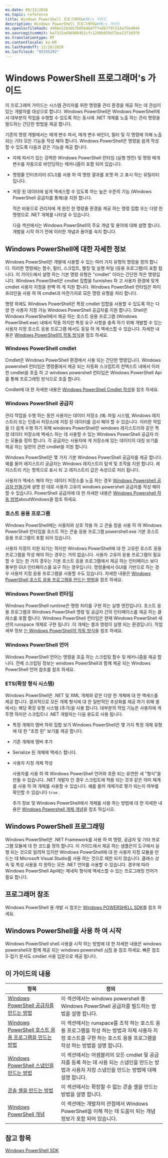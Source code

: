 ```yaml
---
ms.date: 09/13/2016
ms.topic: reference
title: Windows PowerShell 프로그래머&#39;s 가이드
description: Windows PowerShell 프로그래머&#39;s 가이드
ms.openlocfilehash: 446be2241bb7b05b4bd7ffe8b7797214a7564944
ms.sourcegitcommit: ba7315a496986451cfc1296b659d73ea2373d3f0
ms.translationtype: MT
ms.contentlocale: ko-KR
ms.lasthandoff: 12/10/2020
ms.locfileid: "93355292"
---
```

# <a name="windows-powershell-programmer39s-guide"></a>Windows PowerShell 프로그래머&#39;s 가이드

이 프로그래머 가이드는 시스템 관리자를 위한 명령줄 관리 환경을 제공 하는 데 관심이 있는 개발자를 대상으로 합니다. Windows PowerShell은 Windows PowerShell에서 대부분의 작업을 수행할 수 있도록 하는 동시에 .NET 개체를 노출 하는 관리 명령을 빌드하는 간단한 방법을 제공 합니다.

기존의 명령 개발에서는 매개 변수 파서, 매개 변수 바인더, 필터 및 각 명령에 의해 노출 되는 기타 모든 기능을 작성 해야 합니다. Windows PowerShell은 명령을 쉽게 작성할 수 있도록 다음과 같은 기능을 제공 합니다.

- 자체 파서가 있는 강력한 Windows PowerShell 런타임 (실행 엔진) 및 명령 매개 변수를 자동으로 바인딩하는 메커니즘이 포함 되어 있습니다.

- 명령줄 인터프리터 (CLI)를 사용 하 여 명령 결과를 포맷 하 고 표시 하는 유틸리티입니다.

- 저장 된 데이터에 쉽게 액세스할 수 있도록 하는 높은 수준의 기능 (Windows PowerShell 공급자를 통해)을 지원 합니다.

  적은 비용으로 관리자에 게 완전 한 명령줄 환경을 제공 하는 명령 집합 또는 다양 한 명령으로 .NET 개체를 나타낼 수 있습니다.

  다음 섹션에서는 Windows PowerShell의 주요 개념 및 용어에 대해 설명 합니다. 개발을 시작 하기 전에 이러한 개념과 용어를 숙지 합니다.

## <a name="about-windows-powershell"></a>Windows PowerShell에 대한 자세한 정보

Windows PowerShell은 개발에 사용할 수 있는 여러 가지 유형의 명령을 정의 합니다. 이러한 명령에는 함수, 필터, 스크립트, 별칭 및 실행 파일 (응용 프로그램)이 포함 됩니다. 이 가이드에서 설명 하는 기본 명령 유형은 "cmdlet" 이라는 간단한 작은 명령입니다. Windows PowerShell은 cmdlet 집합을 furnishes 하 고 사용자 환경에 맞게 cmdlet 사용자 지정을 완벽 하 게 지원 합니다. Windows PowerShell 런타임은 파이프라인을 사용 하 여 cmdlet과 마찬가지로 모든 명령 유형을 처리 합니다.

명령 외에도 Windows PowerShell은 특정 cmdlet 집합을 사용할 수 있도록 하는 다양 한 사용자 지정 가능 Windows PowerShell 공급자를 지원 합니다. Shell은 Windows PowerShell에서 제공 하는 호스트 응용 프로그램 (Windows PowerShell.exe) 내에서 작동 하지만 특정 요구 사항을 충족 하기 위해 개발할 수 있는 사용자 지정 호스트 응용 프로그램 에서도 동일 하 게 액세스할 수 있습니다. 자세한 내용은 [Windows PowerShell의 작동 방식](/previous-versions//ms714658(v=vs.85))을 참조 하세요.

### <a name="windows-powershell-cmdlets"></a>Windows PowerShell cmdlet

Cmdlet은 Windows PowerShell 환경에서 사용 되는 간단한 명령입니다. Windows powershell 런타임은 명령줄에서 제공 되는 자동화 스크립트의 컨텍스트 내에서 이러한 cmdlet을 호출 하 고 windows powershell 런타임은 Windows PowerShell Api를 통해 프로그래밍 방식으로 호출 합니다.

Cmdlet에 대 한 자세한 내용은 [Windows PowerShell Cmdlet 작성](../cmdlet/writing-a-windows-powershell-cmdlet.md)을 참조 하세요.

### <a name="windows-powershell-providers"></a>Windows PowerShell 공급자

관리 작업을 수행 하는 동안 사용자는 데이터 저장소 (예: 파일 시스템, Windows 레지스트리 또는 인증서 저장소)에 저장 된 데이터를 검사 해야 할 수 있습니다. 이러한 작업을 더 쉽게 수행 하기 위해 windows PowerShell은 windows 레지스트리와 같은 특정 데이터 저장소에 액세스 하는 데 사용할 수 있는 Windows PowerShell 공급자 라는 모듈을 정의 합니다. 각 공급자는 사용자에 게 저장소에 있는 데이터의 대칭 보기를 제공 하는 일련의 관련 cmdlet을 지원 합니다.

Windows PowerShell은 몇 가지 기본 Windows PowerShell 공급자를 제공 합니다. 예를 들어 레지스트리 공급자는 Windows 레지스트리 탐색 및 조작을 지원 합니다. 레지스트리 키는 항목으로 표시 되 고 레지스트리 값은 속성으로 처리 됩니다.

사용자가 액세스 해야 하는 데이터 저장소를 노출 하는 경우 [Windows Powershell 공급자 만들기](./how-to-create-a-windows-powershell-provider.md)에 설명 된 대로 사용자 고유의 windows powershell 공급자를 작성 해야 할 수 있습니다. PowerShell 공급자에 대 한 자세한 내용은 [Windows Powershell 작동 방법](/previous-versions//ms714658(v=vs.85))aboutWindows을 참조 하세요.

### <a name="host-application"></a>호스트 응용 프로그램

Windows PowerShell에는 사용자와 상호 작용 하 고 콘솔 창을 사용 하 여 Windows PowerShell 런타임을 호스트 하는 콘솔 응용 프로그램 powershell.exe 기본 호스트 응용 프로그램이 포함 되어 있습니다.

사용자 지정이 지원 되기는 하지만 Windows PowerShell에 대 한 고유한 호스트 응용 프로그램을 작성 해야 하는 경우는 거의 없습니다. 사용자 고유의 응용 프로그램이 필요할 수 있는 한 가지 경우는 기본 호스트 응용 프로그램에서 제공 하는 인터페이스 보다 풍부한 GUI 인터페이스를 요구 하는 경우입니다. 명령줄에서 GUI를 기반으로 하는 경우 사용자 지정 응용 프로그램을 사용할 수도 있습니다. 자세한 내용은 [Windows PowerShell 호스트 응용 프로그램을 만드는 방법](/powershell/scripting/developer/hosting/writing-a-windows-powershell-host-application)을 참조 하세요.

### <a name="windows-powershell-runtime"></a>Windows PowerShell 런타임

Windows PowerShell runtime은 명령 처리를 구현 하는 실행 엔진입니다. 호스트 응용 프로그램과 Windows PowerShell 명령 및 공급자 간의 인터페이스를 제공 하는 클래스를 포함 합니다. Windows PowerShell 런타임은 현재 Windows PowerShell 세션의 runspace 개체로 구현 됩니다 .이 개체는 셸과 명령이 실행 되는 환경입니다. 작업 세부 정보 [는 Windows PowerShell의 작동 방식](/previous-versions//ms714658(v=vs.85))을 참조 하세요.

### <a name="windows-powershell-language"></a>Windows PowerShell 언어

Windows PowerShell 언어는 명령을 호출 하는 스크립팅 함수 및 메커니즘을 제공 합니다. 전체 스크립팅 정보는 windows PowerShell과 함께 제공 되는 Windows PowerShell 언어 참조를 참조 하세요.

### <a name="extended-type-system-ets"></a>ETS(확장 형식 시스템)

Windows PowerShell은 .NET 및 XML 개체와 같은 다양 한 개체에 대 한 액세스를 제공 합니다.
결과적으로 모든 개체 형식에 대 한 일반적인 추상화를 제공 하기 위해 셸에서는 해당 확장 유형 시스템 (추가)을 사용 합니다. 대부분의 작업 기능은 사용자에 게 투명 하지만 스크립트나 .NET 개발자는 다음 용도로 사용 됩니다.

- 특정 개체의 멤버 하위 집합 보기 Windows PowerShell은 몇 가지 특정 개체 유형에 대 한 "조정 된" 보기를 제공 합니다.

- 기존 개체에 멤버 추가

- Serialize 된 개체에 액세스 합니다.

- 사용자 지정 개체 작성

  사용자를 사용 하 여 Windows PowerShell 언어와 호환 되는 유연한 새 "형식"을 만들 수 있습니다. .NET 개발자 인 경우 스크립트에 적용 되는 것과 같은 의미 체계를 사용 하 여 개체를 사용할 수 있습니다. 예를 들어 개체가로 평가 되는지 여부를 확인할 수 있습니다 `true` .

  추가 정보 및 Windows PowerShell에서 개체를 사용 하는 방법에 대 한 자세한 내용은 [Windows Powershell 개체 개념](/powershell/scripting/learn/understanding-important-powershell-concepts)을 참조 하십시오.

## <a name="programming-for-windows-powershell"></a>Windows PowerShell 프로그래밍

Windows PowerShell은 .NET Framework를 사용 하 여 명령, 공급자 및 기타 프로그램 모듈에 대 한 코드를 정의 합니다. 이 가이드에서 제공 하는 샘플은이 도구에서 실행 되는 것으로 알려져 있지만 Windows PowerShell에 대 한 사용자 지정 모듈을 만드는 데 Microsoft Visual Studio를 사용 하는 것으로 제한 되지 않습니다. 클래스 상속 및 특성 사용을 지 원하는 모든 .NET 언어를 사용할 수 있습니다. 경우에 따라 Windows PowerShell Api에는 제네릭 형식에 액세스할 수 있는 프로그래밍 언어가 필요 합니다.

## <a name="programmers-reference"></a>프로그래머 참조

Windows PowerShell 용 개발 시 참조는 [Windows POWERSHELL SDK](../windows-powershell-reference.md)를 참조 하세요.

## <a name="getting-started-using-windows-powershell"></a>Windows PowerShell을 사용 하 여 시작

Windows PowerShell shell 사용을 시작 하는 방법에 대 한 자세한 내용은 windows powershell과 함께 제공 되는 windows powershell [시작](/powershell/scripting/getting-started/getting-started-with-windows-powershell) 을 참조 하세요. 빠른 참조 3-접기 문서도 cmdlet 사용 입문으로 제공 됩니다.

## <a name="contents-of-this-guide"></a>이 가이드의 내용

|항목|정의|
|-----------|----------------|
|[Windows PowerShell 공급자를 만드는 방법](./how-to-create-a-windows-powershell-provider.md)|이 섹션에서는 windows powershell 용 Windows PowerShell 공급자를 빌드하는 방법을 설명 합니다.|
|[Windows PowerShell 호스트 응용 프로그램을 만드는 방법](/powershell/scripting/developer/hosting/writing-a-windows-powershell-host-application)|이 섹션에서는 runspace를 조작 하는 호스트 응용 프로그램을 작성 하는 방법과 자체 사용자 지정 호스트를 구현 하는 호스트 응용 프로그램을 작성 하는 방법을 설명 합니다.|
|[Windows PowerShell 스냅인을 만드는 방법](../cmdlet/how-to-create-a-windows-powershell-snap-in.md)|이 섹션에서는 어셈블리의 모든 cmdlet 및 공급자를 등록 하는 데 사용 되는 스냅인을 만드는 방법과 사용자 지정 스냅인을 만드는 방법에 대해 설명 합니다.|
|[콘솔 셸을 만드는 방법](./how-to-create-a-console-shell.md)|이 섹션에서는 확장할 수 없는 콘솔 셸을 만드는 방법을 설명 합니다.|
|[Windows PowerShell 개념](./windows-powershell-concepts.md)|이 섹션에는 개발자의 관점에서 Windows PowerShell을 이해 하는 데 도움이 되는 개념 정보가 포함 되어 있습니다.|

## <a name="see-also"></a>참고 항목

[Windows PowerShell SDK](../windows-powershell-reference.md)
